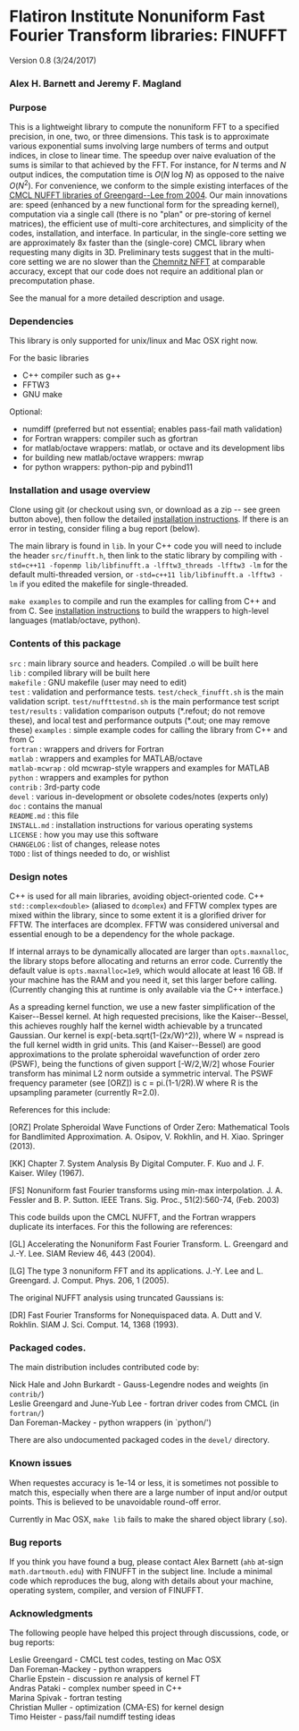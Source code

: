 # Flatiron Institute Nonuniform Fast Fourier Transform libraries: FINUFFT

Version 0.8  (3/24/2017)

### Alex H. Barnett and Jeremy F. Magland

### Purpose

This is a lightweight library to compute the nonuniform FFT to a specified precision, in one, two, or three dimensions.
This task is to approximate various exponential sums involving large numbers of terms and output indices, in close to linear time.
The speedup over naive evaluation of the sums is similar to that achieved by the FFT. For instance, for _N_ terms and _N_ output indices, the computation time is _O_(_N_ log _N_) as opposed to the naive _O_(_N_<sup>2</sup>).
For convenience, we conform to the simple existing interfaces of the
[CMCL NUFFT libraries of Greengard--Lee from 2004](http://www.cims.nyu.edu/cmcl/nufft/nufft.html).
Our main innovations are: speed (enhanced by a new functional form for the spreading kernel), computation via a single call (there is no "plan" or pre-storing of kernel matrices), the efficient use of multi-core architectures, and simplicity of the codes, installation, and interface.
In particular, in the single-core setting we are approximately 8x faster than the (single-core) CMCL library when requesting many digits in 3D.
Preliminary tests suggest that in the multi-core setting we are no slower than the [Chemnitz NFFT](https://www-user.tu-chemnitz.de/~potts/nfft/) at comparable accuracy, except that our code does not require an additional plan or precomputation phase.

See the manual for a more detailed description and usage.

### Dependencies

This library is only supported for unix/linux and Mac OSX right now.

For the basic libraries

- C++ compiler such as g++
- FFTW3
- GNU make

Optional:

- numdiff (preferred but not essential; enables pass-fail math validation)
- for Fortran wrappers: compiler such as gfortran
- for matlab/octave wrappers: matlab, or octave and its development libs
- for building new matlab/octave wrappers: mwrap
- for python wrappers: python-pip and pybind11

### Installation and usage overview

Clone using git (or checkout using svn, or download as a zip -- see green button above), then follow the detailed [installation instructions](INSTALL.md).
If there is an error in testing, consider filing a bug report (below).

The main library is found in `lib`.
In your C++ code you will need to include the header `src/finufft.h`,
then link to the static library by compiling with `-std=c++11 -fopenmp lib/libfinufft.a -lfftw3_threads -lfftw3 -lm` for the default multi-threaded version, or
`-std=c++11 lib/libfinufft.a -lfftw3 -lm` if you edited the makefile for single-threaded.

`make examples` to compile and run the examples for calling from C++ and from C.
See [installation instructions](INSTALL.md) to build the wrappers to high-level languages (matlab/octave, python).


### Contents of this package

 `src` : main library source and headers. Compiled .o will be built here  
 `lib` : compiled library will be built here  
 `makefile` : GNU makefile (user may need to edit)  
 `test` : validation and performance tests. `test/check_finufft.sh` is the main validation script. `test/nuffttestnd.sh` is the main performance test script  
 `test/results` : validation comparison outputs (\*.refout; do not remove these), and local test and performance outputs (\*.out; one may remove these)
 `examples` : simple example codes for calling the library from C++ and from C  
 `fortran` : wrappers and drivers for Fortran   
 `matlab` : wrappers and examples for MATLAB/octave   
 `matlab-mcwrap` : old mcwrap-style wrappers and examples for MATLAB  
 `python` : wrappers and examples for python  
 `contrib` : 3rd-party code  
 `devel` : various in-development or obsolete codes/notes (experts only)  
 `doc` : contains the manual  
 `README.md` : this file  
 `INSTALL.md` : installation instructions for various operating systems  
 `LICENSE` : how you may use this software  
 `CHANGELOG` : list of changes, release notes  
 `TODO` : list of things needed to do, or wishlist  

### Design notes

C++ is used for all main libraries, avoiding object-oriented code. C++ `std::complex<double>` (aliased to `dcomplex`) and FFTW complex types are mixed within the library, since to some extent it is a glorified driver for FFTW. The interfaces are dcomplex. FFTW was considered universal and essential enough to be a dependency for the whole package.

If internal arrays to be dynamically allocated are larger than `opts.maxnalloc`, the library stops before allocating and returns an error code. Currently the default value is `opts.maxnalloc=1e9`, which would allocate at least 16 GB. If your machine has the RAM and you need it, set this larger before calling.
(Currently changing this at runtime is only available via the C++ interface.)

As a spreading kernel function, we use a new faster simplification of the Kaiser--Bessel kernel. At high requested precisions, like the Kaiser--Bessel, this achieves roughly half the kernel width achievable by a truncated Gaussian. Our kernel is exp(-beta.sqrt(1-(2x/W)^2)), where W = nspread is the full kernel width in grid units. This (and Kaiser--Bessel) are good approximations to the prolate spheroidal wavefunction of order zero (PSWF), being the functions of given support [-W/2,W/2] whose Fourier transform has minimal L2 norm outside a symmetric interval. The PSWF frequency parameter (see [ORZ]) is c = pi.(1-1/2R).W where R is the upsampling parameter (currently R=2.0).

References for this include:

[ORZ] Prolate Spheroidal Wave Functions of Order Zero: Mathematical Tools for Bandlimited Approximation.  A. Osipov, V. Rokhlin, and H. Xiao. Springer (2013).

[KK] Chapter 7. System Analysis By Digital Computer. F. Kuo and J. F. Kaiser. Wiley (1967).

[FS] Nonuniform fast Fourier transforms using min-max interpolation.
J. A. Fessler and B. P. Sutton. IEEE Trans. Sig. Proc., 51(2):560-74, (Feb. 2003)

This code builds upon the CMCL NUFFT, and the Fortran wrappers duplicate its interfaces. For this the following are references:

[GL] Accelerating the Nonuniform Fast Fourier Transform. L. Greengard and J.-Y. Lee. SIAM Review 46, 443 (2004).

[LG] The type 3 nonuniform FFT and its applications. J.-Y. Lee and L. Greengard. J. Comput. Phys. 206, 1 (2005).

The original NUFFT analysis using truncated Gaussians is:

[DR] Fast Fourier Transforms for Nonequispaced data. A. Dutt and V. Rokhlin. SIAM J. Sci. Comput. 14, 1368 (1993). 


### Packaged codes.

The main distribution includes contributed code by:

Nick Hale and John Burkardt - Gauss-Legendre nodes and weights (in `contrib/`)   
Leslie Greengard and June-Yub Lee - fortran driver codes from CMCL (in `fortran/`)  
Dan Foreman-Mackey - python wrappers (in `python/')  

There are also undocumented packaged codes in the `devel/` directory.


### Known issues

When requestes accuracy is 1e-14 or less, it is sometimes not possible to match
this, especially when there are a large number of input and/or output points.
This is believed to be unavoidable round-off error.

Currently in Mac OSX, `make lib` fails to make the shared object library (.so).


### Bug reports

If you think you have found a bug, please contact Alex Barnett (`ahb`
at-sign `math.dartmouth.edu`) with FINUFFT in the subject line.
Include a minimal code which reproduces the bug, along with
details about your machine, operating system, compiler, and version of FINUFFT.

### Acknowledgments

The following people have helped this project through discussions, code, or bug reports:

Leslie Greengard - CMCL test codes, testing on Mac OSX  
Dan Foreman-Mackey - python wrappers  
Charlie Epstein - discussion re analysis of kernel FT  
Andras Pataki - complex number speed in C++  
Marina Spivak - fortran testing  
Christian Muller - optimization (CMA-ES) for kernel design  
Timo Heister - pass/fail numdiff testing ideas  
